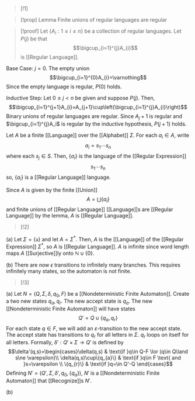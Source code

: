>[!1]

>[!prop] Lemma
>Finite unions of regular languages are regular

>[!proof]
Let $\{A_{i}:1\le i\le n\}$ be a collection of regular languages. Let $P(j)$ be that $$\bigcup_{i=1}^{j}A_{i}$$is [[Regular Language]]. 
>
Base Case: $j=0$. The empty union $$\bigcup_{i=1}^{0}A_{i}=\varnothing$$Since the empty language is regular, $P(0)$ holds.
>
Inductive Step: Let $0\le j< n$ be given and suppose $P(j)$. Then, $$\bigcup_{i=1}^{j+1}A_{i}=A_{j+1}\cup\left(\bigcup_{i=1}^{j}A_{i}\right)$$Binary unions of regular languages are regular. Since $A_j+1$ is regular and $\bigcup_{i=1}^{j}A_i$ is regular by the inductive hypothesis, $P(j+1)$ holds.


Let $A$ be a finite [[Language]] over the [[Alphabet]] $\Sigma$. For each $a_{i}\in A$, write $$a_{i}=s_{1}\cdots s_{n}$$where each $s_{j}\in S$. Then, $\{a_{i}\}$ is the language of the [[Regular Expression]] $$s_{1}\cdots s_{n}$$so, $\{a_{i}\}$ is a [[Regular Language]] language. 

Since $A$ is given by the finite [[Union]] $$A=\bigcup \{a_{i}\}$$and finite unions of [[Regular Language]] [[Language]]s are [[Regular Language]] by the lemma, $A$ is [[Regular Language]].

>[!2]

(a) Let $\Sigma=\{\texttt{a}\}$ and let $A=\Sigma^{*}$. Then, $A$ is the [[Language]] of the [[Regular Expression]] $\Sigma^{*}$, so $A$ is [[Regular Language]]. $A$ is infinite since word length maps $A$ [[Surjective]]ly onto $\mathbb{N}\cup\{0\}$.

(b) There are now $\epsilon$ transitions to infinitely many branches. This requires infinitely many states, so the automaton is not finite.


>[!3]

(a) Let $N=(Q,\Sigma,\delta,q_{0},F)$ be a [[Nondeterministic Finite Automaton]]. Create a two new states $q_a,q_r$. The new accept state is $q_a$. The new [[Nondeterministic Finite Automaton]] will have states $$Q'=Q\cup\{q_{a},q_{r}\}$$For each state $q\in F$, we will add an $\varepsilon$-transition to the new accept state. The accept state has transitions to $q_r$ for all letters in $\Sigma$. $q_r$ loops on itself for all letters. Formally, $\delta':Q'\times \Sigma\rightarrow Q'$ is defined by $$\delta'(q,s)=\begin{cases}\delta(q,s) & \text{if }q\in Q-F \lor (q\in Q\land s\ne \varepsilon)\\
\delta(q,s)\cup\{q_{a}\} & \text{if }q\in F \text{ and }s=\varepsilon \\
\{q_{r}\} & \text{if }q=\in Q'-Q
\end{cases}$$
Defining $N'=(Q',\Sigma,\delta',q_{0},\{q_{a}\})$, $N'$ is a [[Nondeterministic Finite Automaton]] that [[Recognize]]s $N'$. 

(b) 